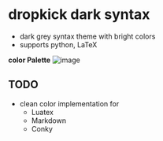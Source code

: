 # dropkick dark syntax

+ dark grey syntax theme with bright colors
+ supports python, LaTeX


__color Palette__
![image](https://raw.githubusercontent.com/frodo4fingers/dropkick-syntax/master/styles/colors_palette.png)

## TODO
+ clean color implementation for
    + Luatex
    + Markdown
    + Conky
